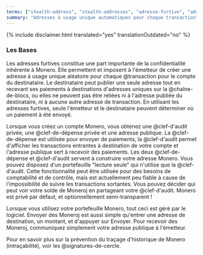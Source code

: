 ```yaml
---
terms: ["stealth-address", "stealth-addresses", "adresse-furtive", "adresses-furtives"]
summary: "Adresses à usage unique automatiques pour chaque transaction"
---
```


{% include disclaimer.html translated="yes" translationOutdated="no" %}
### Les Bases

Les adresses furtives constitue une part importante de la confidentialité inhérente à Monero. Elle permettent et imposent à l'émetteur de créer une adresse à usage unique aléatoire pour chaque @transaction pour le compte du destinataire. Le destinataire peut publier une seule adresse tout en recevant ses paiements à destinations d'adresses uniques sur la @chaîne-de-blocs, ou elles ne peuvent pas être reliées ni à l'adresse publiée du destinataire, ni à aucune autre adresse de transaction. En utilisant les adresses furtives, seule l'émetteur et le destinataire peuvent déterminer où un paiement à été envoyé.

Lorsque vous créez un compte Monero, vous obtenez une @clef-d'audit privée, une @clef-de-dépense privée et une adresse publique. La @clef-de-dépense est utilisée pour envoyer de paiements, la @clef-d'audit permet d'afficher les transactions entrantes à destination de votre compte et l'adresse publique sert à recevoir des paiements. Les deux @clef-de-dépense et @clef-d'audit servent à construire votre adresse Monero. Vous pouvez disposez d'un portefeuille "lecture seule" qui n'utilise que la @clef-d'audit. Cette fonctionnalité peut être utilisée pour des besoins de comptabilité et de contrôle, mais est actuellement peu fiable à cause de l'impossibilité de suivre les transactions sortantes. Vous pouvez décider qui peut voir votre solde de Moneroj en partageant votre @clef-d'audit. Monero est privé par défaut, et optionnellement semi-transparent !

Lorsque vous utilisez votre portefeuille Monero, tout ceci est géré par le logiciel. Envoyer des Moneroj est aussi simple qu'entrer une adresse de destination, un montant, et d'appuyer sur Envoyer. Pour recevoir des Moneroj, communiquez simplement votre adresse publique à l'émetteur.

Pour en savoir plus sur la prévention du traçage d'historique de Monero (intraçabilité), voir les @signatures-de-cercle.

